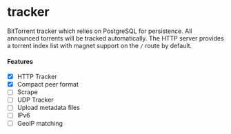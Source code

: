 # tracker
BitTorrent tracker which relies on PostgreSQL for persistence. All announced torrents will be tracked automatically.
The HTTP server provides a torrent index list with magnet support on the `/` route by default.

#### Features

- [x] HTTP Tracker
- [x] Compact peer format
- [ ] Scrape
- [ ] UDP Tracker
- [ ] Upload metadata files
- [ ] IPv6
- [ ] GeoIP matching